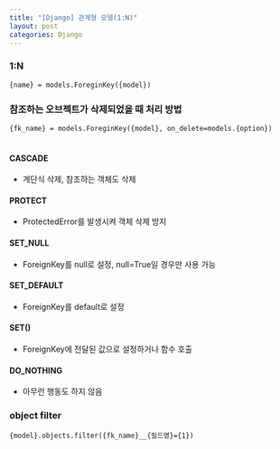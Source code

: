```yaml
---
title: "[Django] 관계형 모델(1:N)"
layout: post
categories: Django
--- 
```


### 1:N
`{name} = models.ForeginKey({model})`


### 참조하는 오브젝트가 삭제되었을 때 처리 방법
`{fk_name} = models.ForeginKey({model}, on_delete=models.{option})` <br/><br/>

#### CASCADE
- 계단식 삭제, 참조하는 객체도 삭제

#### PROTECT
- ProtectedError를 발생시켜 객체 삭제 방지

#### SET_NULL
- ForeignKey를 null로 설정, null=True일 경우만 사용 가능

#### SET_DEFAULT
- ForeignKey를 default로 설정 

#### SET()
- ForeignKey에 전달된 값으로 설정하거나 함수 호출

#### DO_NOTHING
- 아무런 행동도 하지 않음


### object filter
`{model}.objects.filter({fk_name}__{필드명}={1})`





